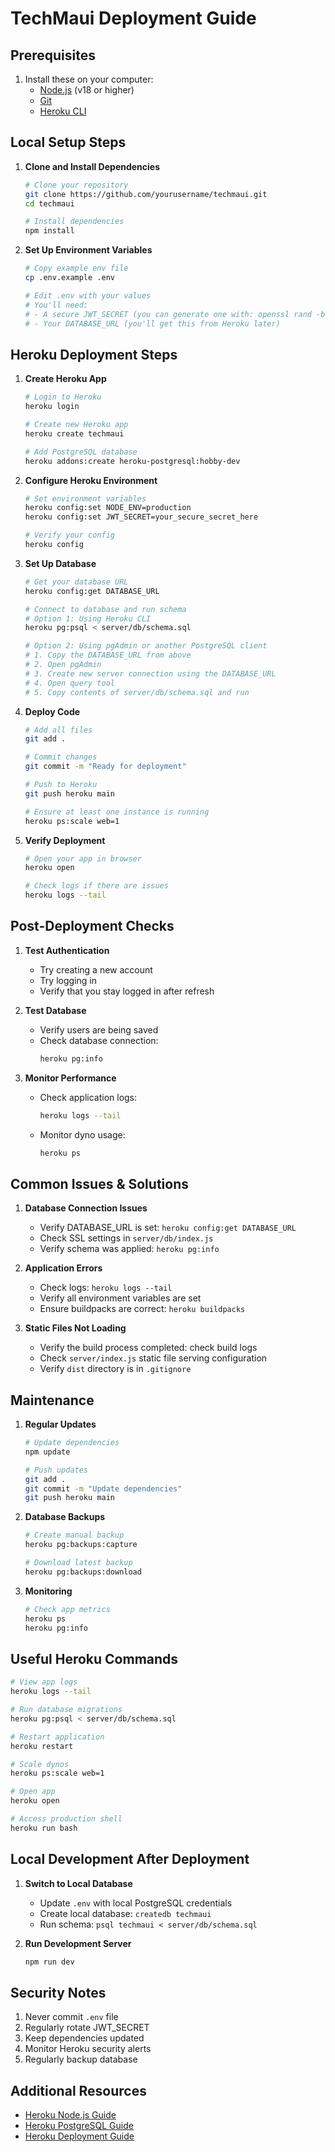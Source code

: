 # TechMaui Deployment Guide

## Prerequisites
1. Install these on your computer:
   - [Node.js](https://nodejs.org/) (v18 or higher)
   - [Git](https://git-scm.com/)
   - [Heroku CLI](https://devcenter.heroku.com/articles/heroku-cli)

## Local Setup Steps

1. **Clone and Install Dependencies**
   ```bash
   # Clone your repository
   git clone https://github.com/yourusername/techmaui.git
   cd techmaui

   # Install dependencies
   npm install
   ```

2. **Set Up Environment Variables**
   ```bash
   # Copy example env file
   cp .env.example .env

   # Edit .env with your values
   # You'll need:
   # - A secure JWT_SECRET (you can generate one with: openssl rand -base64 32)
   # - Your DATABASE_URL (you'll get this from Heroku later)
   ```

## Heroku Deployment Steps

1. **Create Heroku App**
   ```bash
   # Login to Heroku
   heroku login

   # Create new Heroku app
   heroku create techmaui

   # Add PostgreSQL database
   heroku addons:create heroku-postgresql:hobby-dev
   ```

2. **Configure Heroku Environment**
   ```bash
   # Set environment variables
   heroku config:set NODE_ENV=production
   heroku config:set JWT_SECRET=your_secure_secret_here

   # Verify your config
   heroku config
   ```

3. **Set Up Database**
   ```bash
   # Get your database URL
   heroku config:get DATABASE_URL

   # Connect to database and run schema
   # Option 1: Using Heroku CLI
   heroku pg:psql < server/db/schema.sql

   # Option 2: Using pgAdmin or another PostgreSQL client
   # 1. Copy the DATABASE_URL from above
   # 2. Open pgAdmin
   # 3. Create new server connection using the DATABASE_URL
   # 4. Open query tool
   # 5. Copy contents of server/db/schema.sql and run
   ```

4. **Deploy Code**
   ```bash
   # Add all files
   git add .

   # Commit changes
   git commit -m "Ready for deployment"

   # Push to Heroku
   git push heroku main

   # Ensure at least one instance is running
   heroku ps:scale web=1
   ```

5. **Verify Deployment**
   ```bash
   # Open your app in browser
   heroku open

   # Check logs if there are issues
   heroku logs --tail
   ```

## Post-Deployment Checks

1. **Test Authentication**
   - Try creating a new account
   - Try logging in
   - Verify that you stay logged in after refresh

2. **Test Database**
   - Verify users are being saved
   - Check database connection:
     ```bash
     heroku pg:info
     ```

3. **Monitor Performance**
   - Check application logs:
     ```bash
     heroku logs --tail
     ```
   - Monitor dyno usage:
     ```bash
     heroku ps
     ```

## Common Issues & Solutions

1. **Database Connection Issues**
   - Verify DATABASE_URL is set: `heroku config:get DATABASE_URL`
   - Check SSL settings in `server/db/index.js`
   - Verify schema was applied: `heroku pg:info`

2. **Application Errors**
   - Check logs: `heroku logs --tail`
   - Verify all environment variables are set
   - Ensure buildpacks are correct: `heroku buildpacks`

3. **Static Files Not Loading**
   - Verify the build process completed: check build logs
   - Check `server/index.js` static file serving configuration
   - Verify `dist` directory is in `.gitignore`

## Maintenance

1. **Regular Updates**
   ```bash
   # Update dependencies
   npm update

   # Push updates
   git add .
   git commit -m "Update dependencies"
   git push heroku main
   ```

2. **Database Backups**
   ```bash
   # Create manual backup
   heroku pg:backups:capture

   # Download latest backup
   heroku pg:backups:download
   ```

3. **Monitoring**
   ```bash
   # Check app metrics
   heroku ps
   heroku pg:info
   ```

## Useful Heroku Commands

```bash
# View app logs
heroku logs --tail

# Run database migrations
heroku pg:psql < server/db/schema.sql

# Restart application
heroku restart

# Scale dynos
heroku ps:scale web=1

# Open app
heroku open

# Access production shell
heroku run bash
```

## Local Development After Deployment

1. **Switch to Local Database**
   - Update `.env` with local PostgreSQL credentials
   - Create local database: `createdb techmaui`
   - Run schema: `psql techmaui < server/db/schema.sql`

2. **Run Development Server**
   ```bash
   npm run dev
   ```

## Security Notes

1. Never commit `.env` file
2. Regularly rotate JWT_SECRET
3. Keep dependencies updated
4. Monitor Heroku security alerts
5. Regularly backup database

## Additional Resources

- [Heroku Node.js Guide](https://devcenter.heroku.com/articles/nodejs-support)
- [Heroku PostgreSQL Guide](https://devcenter.heroku.com/articles/heroku-postgresql)
- [Heroku Deployment Guide](https://devcenter.heroku.com/articles/deploying-nodejs) 